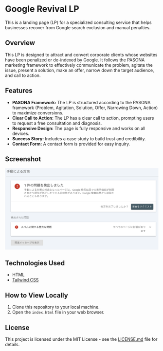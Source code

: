 # Google Revival LP

This is a landing page (LP) for a specialized consulting service that helps businesses recover from Google search exclusion and manual penalties.

## Overview

This LP is designed to attract and convert corporate clients whose websites have been penalized or de-indexed by Google. It follows the PASONA marketing framework to effectively communicate the problem, agitate the issue, present a solution, make an offer, narrow down the target audience, and call to action.

## Features

-   **PASONA Framework:** The LP is structured according to the PASONA framework (Problem, Agitation, Solution, Offer, Narrowing Down, Action) to maximize conversions.
-   **Clear Call to Action:** The LP has a clear call to action, prompting users to request a free consultation and diagnosis.
-   **Responsive Design:** The page is fully responsive and works on all devices.
-   **Success Story:** Includes a case study to build trust and credibility.
-   **Contact Form:** A contact form is provided for easy inquiry.

## Screenshot

![Screenshot of the landing page](screenshot01.png)

## Technologies Used

-   HTML
-   [Tailwind CSS](https://tailwindcss.com/)

## How to View Locally

1.  Clone this repository to your local machine.
2.  Open the `index.html` file in your web browser.

## License

This project is licensed under the MIT License - see the [LICENSE.md](LICENSE.md) file for details.
